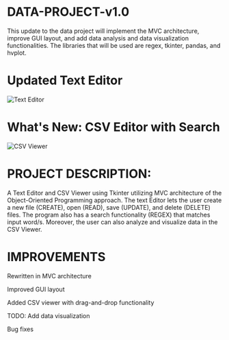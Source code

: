 # DATA-PROJECT-v1.0

This update to the data project will implement the MVC architecture, improve GUI layout, and add data analysis and data visualization functionalities. 
The libraries that will be used are regex, tkinter, pandas, and hvplot.  

# Updated Text Editor
![Text Editor](https://github.com/johanncatalla/DATA-PROJECT-v1.0/blob/main/images/text_editor_new.png)

# What's New: CSV Editor with Search
![CSV Viewer](https://github.com/johanncatalla/DATA-PROJECT-v1.0/blob/main/images/CSV%20viewer_new.png)

# PROJECT DESCRIPTION:

A Text Editor and CSV Viewer using Tkinter utilizing MVC architecture of the Object-Oriented Programming approach. The text Editor lets the user create a new file (CREATE), open (READ), save (UPDATE), and delete (DELETE) files. The program also has a search functionality (REGEX) that matches input word/s. Moreover, the user can also analyze and visualize data in the CSV Viewer.

# IMPROVEMENTS

Rewritten in MVC architecture

Improved GUI layout

Added CSV viewer with drag-and-drop functionality
 
TODO: Add data visualization

Bug fixes
